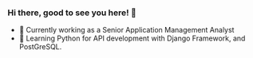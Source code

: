 ### Hi there, good to see you here! 👋
- 🔭 Currently working as a Senior Application Management Analyst
- 🌱 Learning Python for API development with Django Framework, and PostGreSQL.

<!--
**Gabriel707/Gabriel707** is a ✨ _special_ ✨ repository because its `README.md` (this file) appears on your GitHub profile.

Here are some ideas to get you started:

- 🔭 I’m currently working as a Senior Application Management Analyst
- 🌱 I’m currently learning Python for API development with Django Framework, and PostGreSQL
- 😄 Pronouns: He/Him

-->

